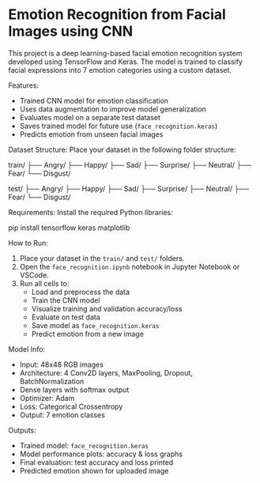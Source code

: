 # Emotion Recognition from Facial Images using CNN

This project is a deep learning-based facial emotion recognition system developed using TensorFlow and Keras. The model is trained to classify facial expressions into 7 emotion categories using a custom dataset.

Features:
- Trained CNN model for emotion classification
- Uses data augmentation to improve model generalization
- Evaluates model on a separate test dataset
- Saves trained model for future use (`face_recognition.keras`)
- Predicts emotion from unseen facial images

Dataset Structure:
Place your dataset in the following folder structure:

train/
  ├── Angry/
  ├── Happy/
  ├── Sad/
  ├── Surprise/
  ├── Neutral/
  ├── Fear/
  └── Disgust/

test/
  ├── Angry/
  ├── Happy/
  ├── Sad/
  ├── Surprise/
  ├── Neutral/
  ├── Fear/
  └── Disgust/

Requirements:
Install the required Python libraries:

pip install tensorflow keras matplotlib

How to Run:
1. Place your dataset in the `train/` and `test/` folders.
2. Open the `face_recognition.ipynb` notebook in Jupyter Notebook or VSCode.
3. Run all cells to:
   - Load and preprocess the data
   - Train the CNN model
   - Visualize training and validation accuracy/loss
   - Evaluate on test data
   - Save model as `face_recognition.keras`
   - Predict emotion from a new image

Model Info:
- Input: 48x48 RGB images
- Architecture: 4 Conv2D layers, MaxPooling, Dropout, BatchNormalization
- Dense layers with softmax output
- Optimizer: Adam
- Loss: Categorical Crossentropy
- Output: 7 emotion classes

Outputs:
- Trained model: `face_recognition.keras`
- Model performance plots: accuracy & loss graphs
- Final evaluation: test accuracy and loss printed
- Predicted emotion shown for uploaded image
